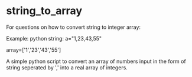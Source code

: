 # string_to_array

For questions on how to convert string to integer array:

Example: python string: a="1,23,43,55"

array=['1','23','43','55']

A simple python script to convert an array of numbers input in the form of string seperated by ',' into a real array of integers.
